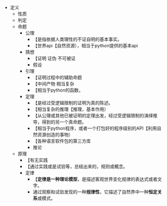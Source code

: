 - 定义
    - 性质
    - 判定
    - 命题
        - 公理
            - 【是指依据人类理性的不证自明的基本事实。
            - 【世界api【自然资源），相当于python提供的基本api
        - 猜想
            - 【证明 证伪 不可被证
            - 假设
        - 引理
            - 【证明过程中的辅助命题
            - 【中间产物 相当复杂
            - 【相当于python的函数，
        - 定理
            - 【是经过受逻辑限制的证明为真的陈述。
            - 【相当复杂的推理【推理，基本作用）
            - 【从公理或其他已被证明的定理出发，经过受逻辑限制的演绎推导，得到的另一个真命题。
            - 【相当于python程序，或者一个打包好的程序级别的API【利用自然资源创造的事物）
            - 【各种语言软件包的第三方库
            - 推论
    - 原理
        - 【有无实践
        - 【通过实践或是试验等，总结出来的，规则或概念。
        - 定律
            - 【**定律是一种理论模型**，是描述客观世界变化规律的表达式或者文字。
            - 通过观察和试验发现的一种**规律性**，它描述了自然界中一种**恒定关系**或模式。